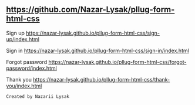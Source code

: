 ## https://github.com/Nazar-Lysak/pllug-form-html-css


Sign up
https://nazar-lysak.github.io/pllug-form-html-css/sign-up/index.html

Sign in
https://nazar-lysak.github.io/pllug-form-html-css/sign-in/index.html

Forgot password
https://nazar-lysak.github.io/pllug-form-html-css/forgot-password/index.html

Thank you
https://nazar-lysak.github.io/pllug-form-html-css/thank-you/index.html

```sh
Created by Nazarii Lysak

```
